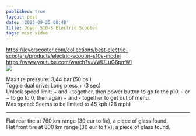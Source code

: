 ```yaml
---
published: true
layout: post
date: '2023-09-25 08:48'
title: Joyor S10-S Electric Scooter
tags: misc video 
---
```

<https://joyorscooter.com/collections/best-electric-scooters/products/electric-scooter-s10s-model>  
<https://www.youtube.com/watch?v=vWULuG6pmWI>  
<img src="https://i.imgur.com/f9xJYqT.png" style="mix-blend-mode: multiply;">

Max tire pressure: 3,44 bar (50 psi)  
Toggle dual drive: Long press + (3 sec)  
Unlock speed limit: + and - together, then power button to go to the p10, - or + to go to 0, then again + and - together to get out of menu.  
Max speed: Seems to be limited to 45 kph (28 mph)  

---

Flat rear tire at 760 km range (30 eur to fix), a piece of glass found.  
Flat front tire at 800 km range (30 eur to fix), a piece of glass found.
